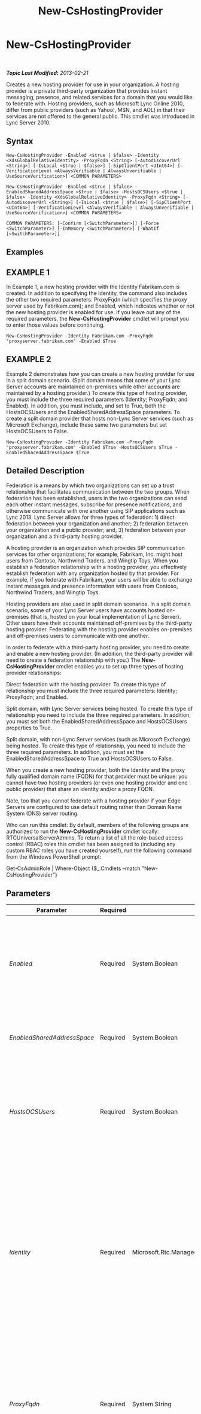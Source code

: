 ﻿---
title: New-CsHostingProvider
TOCTitle: New-CsHostingProvider
ms:assetid: 6874cc14-d250-43d4-8868-43cd8d202e9c
ms:mtpsurl: https://technet.microsoft.com/en-us/library/Gg398490(v=OCS.15)
ms:contentKeyID: 48184367
ms.date: 07/23/2014
mtps_version: v=OCS.15
---

<div data-xmlns="http://www.w3.org/1999/xhtml">

<div class="topic" data-xmlns="http://www.w3.org/1999/xhtml" data-msxsl="urn:schemas-microsoft-com:xslt" data-cs="http://msdn.microsoft.com/en-us/">

<div data-asp="http://msdn2.microsoft.com/asp">

# New-CsHostingProvider

</div>

<div id="mainSection">

<div id="mainBody">

<span> </span>

_**Topic Last Modified:** 2013-02-21_

Creates a new hosting provider for use in your organization. A hosting provider is a private third-party organization that provides instant messaging, presence, and related services for a domain that you would like to federate with. Hosting providers, such as Microsoft Lync Online 2010, differ from public providers (such as Yahoo\!, MSN, and AOL) in that their services are not offered to the general public. This cmdlet was introduced in Lync Server 2010.

<div>

## Syntax

    New-CsHostingProvider -Enabled <$true | $false> -Identity <XdsGlobalRelativeIdentity> -ProxyFqdn <String> [-AutodiscoverUrl <String>] [-IsLocal <$true | $false>] [-SipClientPort <UInt64>] [-VerificationLevel <AlwaysVerifiable | AlwaysUnverifiable | UseSourceVerification>] <COMMON PARAMETERS>

    New-CsHostingProvider -Enabled <$true | $false> -EnabledSharedAddressSpace <$true | $false> -HostsOCSUsers <$true | $false> -Identity <XdsGlobalRelativeIdentity> -ProxyFqdn <String> [-AutodiscoverUrl <String>] [-IsLocal <$true | $false>] [-SipClientPort <UInt64>] [-VerificationLevel <AlwaysVerifiable | AlwaysUnverifiable | UseSourceVerification>] <COMMON PARAMETERS>

    COMMON PARAMETERS: [-Confirm [<SwitchParameter>]] [-Force <SwitchParameter>] [-InMemory <SwitchParameter>] [-WhatIf [<SwitchParameter>]]

</div>

<div>

## Examples

<div>

## EXAMPLE 1

In Example 1, a new hosting provider with the Identity Fabrikam.com is created. In addition to specifying the Identity, the command also includes the other two required parameters: ProxyFqdn (which specifies the proxy server used by Fabrikam.com); and Enabled, which indicates whether or not the new hosting provider is enabled for use. If you leave out any of the required parameters, the **New-CsHostingProvider** cmdlet will prompt you to enter those values before continuing.

    New-CsHostingProvider -Identity Fabrikam.com -ProxyFqdn "proxyserver.fabrikam.com" -Enabled $True

</div>

<div>

## EXAMPLE 2

Example 2 demonstrates how you can create a new hosting provider for use in a split domain scenario. (Split domain means that some of your Lync Server accounts are maintained on-premises while other accounts are maintained by a hosting provider.) To create this type of hosting provider, you must include the three required parameters (Identity; ProxyFqdn; and Enabled). In addition, you must include, and set to True, both the HostsOCSUsers and the EnabledSharedAddressSpace parameters. To create a split domain provider that hosts non-Lync Server services (such as Microsoft Exchange), include these same two parameters but set HostsOCSUsers to False.

    New-CsHostingProvider -Identity Fabrikam.com -ProxyFqdn "proxyserver.fabrikam.com" -Enabled $True -HostsOCSUsers $True -EnabledSharedAddressSpace $True

</div>

</div>

<div>

## Detailed Description

Federation is a means by which two organizations can set up a trust relationship that facilitates communication between the two groups. When federation has been established, users in the two organizations can send each other instant messages, subscribe for presence notifications, and otherwise communicate with one another using SIP applications such as Lync 2013. Lync Server allows for three types of federation: 1) direct federation between your organization and another; 2) federation between your organization and a public provider; and, 3) federation between your organization and a third-party hosting provider.

A hosting provider is an organization which provides SIP communication services for other organizations; for example, Fabrikam, Inc. might host users from Contoso, Northwind Traders, and Wingtip Toys. When you establish a federation relationship with a hosting provider, you effectively establish federation with any organization hosted by that provider. For example, if you federate with Fabrikam, your users will be able to exchange instant messages and presence information with users from Contoso, Northwind Traders, and Wingtip Toys.

Hosting providers are also used in split domain scenarios. In a split domain scenario, some of your Lync Server users have accounts hosted on-premises (that is, hosted on your local implementation of Lync Server). Other users have their accounts maintained off-premises by the third-party hosting provider. Federating with the hosting provider enables on-premises and off-premises users to communicate with one another.

In order to federate with a third-party hosting provider, you need to create and enable a new hosting provider. (In addition, the third-party provider will need to create a federation relationship with you.) The **New-CsHostingProvider** cmdlet enables you to set up three types of hosting provider relationships:

Direct federation with the hosting provider. To create this type of relationship you must include the three required parameters: Identity; ProxyFqdn; and Enabled.

Split domain, with Lync Server services being hosted. To create this type of relationship you need to include the three required parameters. In addition, you must set both the EnabledSharedAddressSpace and HostsOCSUsers properties to True.

Split domain, with non-Lync Server services (such as Microsoft Exchange) being hosted. To create this type of relationship, you need to include the three required parameters. In addition, you must set the EnabledSharedAddressSpace to True and HostsOCSUsers to False.

When you create a new hosting provider, both the Identity and the proxy fully qualified domain name (FQDN) for that provider must be unique: you cannot have two hosting providers (or even one hosting provider and one public provider) that share an identity and/or a proxy FQDN.

Note, too that you cannot federate with a hosting provider if your Edge Servers are configured to use default routing rather than Domain Name System (DNS) server routing.

Who can run this cmdlet: By default, members of the following groups are authorized to run the **New-CsHostingProvider** cmdlet locally: RTCUniversalServerAdmins. To return a list of all the role-based access control (RBAC) roles this cmdlet has been assigned to (including any custom RBAC roles you have created yourself), run the following command from the Windows PowerShell prompt:

Get-CsAdminRole | Where-Object {$\_.Cmdlets –match "New-CsHostingProvider"}

</div>

<div>

## Parameters


<table>
<colgroup>
<col style="width: 25%" />
<col style="width: 25%" />
<col style="width: 25%" />
<col style="width: 25%" />
</colgroup>
<thead>
<tr class="header">
<th>Parameter</th>
<th>Required</th>
<th>Type</th>
<th>Description</th>
</tr>
</thead>
<tbody>
<tr class="odd">
<td><p><em>Enabled</em></p></td>
<td><p>Required</p></td>
<td><p>System.Boolean</p></td>
<td><p>Indicates whether the network connection between your domain and the hosting provider is enabled. Messages cannot be exchanged between the two organizations until this value is set to True. The default value is False.</p></td>
</tr>
<tr class="even">
<td><p><em>EnabledSharedAddressSpace</em></p></td>
<td><p>Required</p></td>
<td><p>System.Boolean</p></td>
<td><p>If True, indicates that the hosting provider is being used in a split domain scenario. The default value is False.</p></td>
</tr>
<tr class="odd">
<td><p><em>HostsOCSUsers</em></p></td>
<td><p>Required</p></td>
<td><p>System.Boolean</p></td>
<td><p>If True, indicates that the hosting provider is used to host Lync Server accounts. If False, that indicates that the provider hosts other account types, such as Microsoft Exchange accounts. The default value is False.</p></td>
</tr>
<tr class="even">
<td><p><em>Identity</em></p></td>
<td><p>Required</p></td>
<td><p>Microsoft.Rtc.Management.Xds.XdsGlobalRelativeIdentity</p></td>
<td><p>Unique identifier for the hosting provider to be created. The Identity is a string value; the Identity might be the FQDN of the hosting provider (for example, fabrikam.com) or perhaps the name of the company providing the services (Fabrikam, Inc.).</p>
<p>Hosting provider Identities must be unique. Your command will fail if you try to create a new hosting provider with the same Identity as an existing provider.</p></td>
</tr>
<tr class="odd">
<td><p><em>ProxyFqdn</em></p></td>
<td><p>Required</p></td>
<td><p>System.String</p></td>
<td><p>The FQDN for the proxy server used by the hosting provider. Note that this value cannot be modified. If the hosting provider later changes its proxy server or if you make a mistake when you first specify the proxy FQDN you will need to delete and then recreate the entry for that provider.</p></td>
</tr>
<tr class="even">
<td><p><em>AutodiscoverUrl</em></p></td>
<td><p>Optional</p></td>
<td><p>System.String</p></td>
<td><p>URL for the autodiscover service used by a hosting provider that hosts Lync Server accounts. The autodiscover service enables client applications to determine how to access resources such as a user’s home pool.</p></td>
</tr>
<tr class="odd">
<td><p><em>Confirm</em></p></td>
<td><p>Optional</p></td>
<td><p>System.Management.Automation.SwitchParameter</p></td>
<td><p>Prompts you for confirmation before executing the command.</p></td>
</tr>
<tr class="even">
<td><p><em>Force</em></p></td>
<td><p>Optional</p></td>
<td><p>System.Management.Automation.SwitchParameter</p></td>
<td><p>Suppresses the display of any non-fatal error message that might occur when running the command.</p></td>
</tr>
<tr class="odd">
<td><p><em>InMemory</em></p></td>
<td><p>Optional</p></td>
<td><p>System.Management.Automation.SwitchParameter</p></td>
<td><p>Creates an object reference without actually committing the object as a permanent change. If you assign the output of this cmdlet called with this parameter to a variable, you can make changes to the properties of the object reference and then commit those changes by calling this cmdlet’s matching Set- cmdlet.</p></td>
</tr>
<tr class="even">
<td><p><em>IsLocal</em></p></td>
<td><p>Optional</p></td>
<td><p>System.Boolean</p></td>
<td><p>If True, indicates that the proxy server used by the hosting provider is contained within your Lync Server topology. The default value is False.</p></td>
</tr>
<tr class="odd">
<td><p><em>SipClientPort</em></p></td>
<td><p>Optional</p></td>
<td><p>System.UInt64</p></td>
<td><p>Port used by the provider for communicating with SIP clients; the default value is 443. Note that, by default, the SipClientPort is not displayed when you run the <strong>Get-CsHostingProvider</strong> cmdlet. To see the SipClientPort, use a command similar to this:</p>
<p>Get-CsHostingProvider | Select-Object *</p></td>
</tr>
<tr class="even">
<td><p><em>VerificationLevel</em></p></td>
<td><p>Optional</p></td>
<td><p>Microsoft.Rtc.Management.WritableConfig.Settings.Edge.VerificationLevelType</p></td>
<td><p>Indicates the allowed verification level for messages sent to and from the hosted provider. The VerificationLevel must be set to one of the following values:</p>
<p>AlwaysVerifiable. Indicates that all messages sent from the hosting provider are considered verifiable. That means that no messages from the hosting provider will be rejected.</p>
<p>AlwaysUnverifiable. Indicates that all messages sent from the hosting provider are considered unverifiable. As a result, messages are passed only if the user on the hosting provider is also in your Contacts list.</p>
<p>UseSourceVerification. Relies on the verification level included in messages sent from the hosting provider. If this level is not specified, then the message will be rejected as being unverifiable.</p>
<p>The default value is AlwayVerifiable.</p></td>
</tr>
<tr class="odd">
<td><p><em>WhatIf</em></p></td>
<td><p>Optional</p></td>
<td><p>System.Management.Automation.SwitchParameter</p></td>
<td><p>Describes what would happen if you executed the command without actually executing the command.</p></td>
</tr>
</tbody>
</table>


</div>

<div>

## Input Types

None. The **New-CsHostingProvider** cmdlet does not accept pipelined input.

</div>

<div>

## Return Types

Creates new instances of the Microsoft.Rtc.Management.WritableConfig.Settings.Edge.DisplayHostingProvider object.

</div>

<div>

## See Also


[Disable-CsHostingProvider](disable-cshostingprovider.md)  
[Enable-CsHostingProvider](enable-cshostingprovider.md)  
[Get-CsHostingProvider](get-cshostingprovider.md)  
[Remove-CsHostingProvider](remove-cshostingprovider.md)  
[Set-CsHostingProvider](set-cshostingprovider.md)  
  

</div>

</div>

<span> </span>

</div>

</div>

</div>

